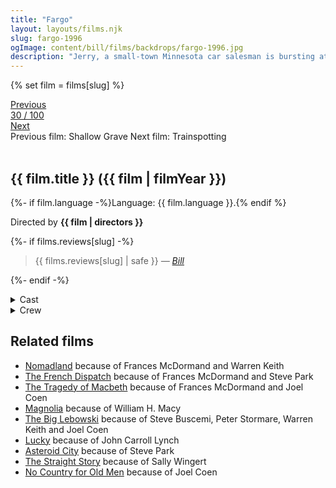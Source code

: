 ```yaml
---
title: "Fargo"
layout: layouts/films.njk
slug: fargo-1996
ogImage: content/bill/films/backdrops/fargo-1996.jpg
description: "Jerry, a small-town Minnesota car salesman is bursting at the seams with debt... but he's got a plan. He's going to hire two thugs to kidnap his wife in a scheme to collect a hefty ransom from his wealthy father-in-law. It's going to be a snap and nobody's going to get hurt... until people start dying. Enter Police Chief Marge, a coffee-drinking, parka-wearing - and extremely pregnant - investigator who'll stop at nothing to get her man. And if you think her small-time investigative skills will give the crooks a run for their ransom... you betcha!"
---
```


{% set film = films[slug] %}

<nav class="films">
  <div class="prev">
    <a href="../shallow-grave-1994"><i class="fa-solid fa-chevron-left fa-xs"></i> Previous</a>
  </div>
  <div>
    <a class="simple" href="../">30 / 100</a>
  </div>
  <div class="next">
    <a href="../trainspotting-1996">Next <i class="fa-solid fa-chevron-right fa-xs"></i></a>
  </div>
  <div class="hint">
    <span class="prev-hint">
      <span class="sr-only">Previous film:</span>
      Shallow Grave
    </span>
    <span class="next-hint">
      <span class="sr-only">Next film:</span>
      Trainspotting
    </span>
  </div>
</nav>

<article class="film slug-fargo-1996">
  <div class="backdrop-and-poster">
    <img class="poster" src="../films/posters/{{ slug }}.jpg" alt="">
    <img class="backdrop" src="../films/backdrops/{{ slug }}.jpg" alt="">
  </div>

  <h1>{{ film.title }} ({{ film | filmYear }})</h1>

  <p>
    {%- if film.language -%}Language: {{ film.language }}.{% endif %}
    
  </p>

  <p class="director">
    Directed by <strong>{{ film | directors }}</strong>
  </p>

  {%- if films.reviews[slug] -%}
    <blockquote> 
      {{ films.reviews[slug] | safe }} <em>—&nbsp;<a href="/bill">Bill</a></em>
    </blockquote> 
  {%- endif -%}

  <section class="film-detail">
    <div>
      <details>
        <summary>
          <i class="fa-solid fa-masks-theater"></i>
          Cast
        </summary>
        <ul>
          {%- for cast in film.credits.cast -%}
            <li>
              {{ cast.name }} as <em>{{ cast.character }}</em>
            </li>
          {%- endfor -%}
        </ul>
      </details>
      <details>
        <summary>
          <i class="fa-solid fa-clapperboard"></i>
          Crew
        </summary>
        <ul>
          {%- for crew in film.credits.crew -%}
            <li>
              {{ crew.name }} &mdash; <em>{{ crew.job }}</em>
            </li>
          {%- endfor -%}
        </ul>
      </details>
    </div>
  </section>

  <section class="related-films">
  <h2>Related films</h2>
  <ul>
    <li><a href="../nomadland-2021">Nomadland</a> because of Frances McDormand and Warren Keith</li>
<li><a href="../the-french-dispatch-2021">The French Dispatch</a> because of Frances McDormand and Steve Park</li>
<li><a href="../the-tragedy-of-macbeth-2021">The Tragedy of Macbeth</a> because of Frances McDormand and Joel Coen</li>
<li><a href="../magnolia-1999">Magnolia</a> because of William H. Macy</li>
<li><a href="../the-big-lebowski-1998">The Big Lebowski</a> because of Steve Buscemi, Peter Stormare, Warren Keith and Joel Coen</li>
<li><a href="../lucky-2017">Lucky</a> because of John Carroll Lynch</li>
<li><a href="../asteroid-city-2023">Asteroid City</a> because of Steve Park</li>
<li><a href="../the-straight-story-1999">The Straight Story</a> because of Sally Wingert</li>
<li><a href="../no-country-for-old-men-2007">No Country for Old Men</a> because of Joel Coen</li>
  </ul>
</section>

</article>

